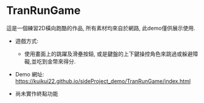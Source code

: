 # TranRunGame

這是一個練習2D橫向跑酷的作品, 所有素材均來自於網路, 此demo僅供展示使用.
* 遊戲方式:
    * 使用畫面上的跳躍及滑壘按鈕, 或是鍵盤的上下鍵操控角色來跳過或躲避障礙,並吃到金幣來得分.
* Demo 網址:  https://kuikui22.github.io/sideProject_demo/TranRunGame/index.html

* 尚未實作終點功能